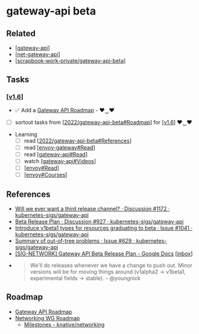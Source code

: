 # gateway-api beta
## Related
- [[gateway-api]]
- [[net-gateway-api]]
- [[scrapbook-work-private/gateway-api-beta]]

## Tasks
### [[v1.6]]
- ✅ Add a [Gateway API Roadmap](https://github.com/orgs/knative-sandbox/projects/10/views/1) - ♥‿♥
- [ ] sortout tasks from [[2022/gateway-api-beta#Roadmap]] for [[v1.6]] ♥‿♥

- Learning
  - [ ] read [[2022/gateway-api-beta#References]]
  - [ ] read [[envoy-gateway#Read]]
  - [ ] read [[gateway-api#Read]]
  - [ ] watch [[gateway-api#Videos]]
  - [ ] [[envoy#Read]]
  - [ ] [[envoy#Courses]]

## References
- [Will we ever want a third release channel? · Discussion #1172 · kubernetes-sigs/gateway-api](https://github.com/kubernetes-sigs/gateway-api/discussions/1172)
- [Beta Release Plan · Discussion #927 · kubernetes-sigs/gateway-api](https://github.com/kubernetes-sigs/gateway-api/discussions/927)
- [Introduce v1beta1 types for resources graduating to beta · Issue #1041 · kubernetes-sigs/gateway-api](https://github.com/kubernetes-sigs/gateway-api/issues/1041)
- [Summary of out-of-tree problems · Issue #629 · kubernetes-sigs/gateway-api](https://github.com/kubernetes-sigs/gateway-api/issues/629)
- [\[SIG-NETWORK\] Gateway API Beta Release Plan - Google Docs](https://docs.google.com/document/d/1F3dcs_J8Y6GVlfMGjRtom5ljovnKa_MMIC34GJxUdBs/edit) [[inbox]]
- > We'll do releases whenever we have a change to push out. Minor versions will be for moving things around (v1alpha2 -> v1beta1, experimental fields -> stable). - @youngnick

## Roadmap
- [Gateway API Roadmap](https://github.com/orgs/knative-sandbox/projects/10/views/1)
- [Networking WG Roadmap](https://github.com/orgs/knative/projects/32)
  - [Milestones - knative/networking](https://github.com/knative/networking/milestones)

[//begin]: # "Autogenerated link references for markdown compatibility"
[gateway-api]: ../../kubernetes/gateway-api.md "Kubernetes Gateway API"
[net-gateway-api]: ../../knative/net-gateway-api.md "net-gateway-api"
[scrapbook-work-private/gateway-api-beta]: ../../2022/scrapbook-work-private/gateway-api-beta.md "gateway-api beta"
[v1.6]: ../../contributions/v1.6.md "v1.6"
[2022/gateway-api-beta#References]: gateway-api-beta.md "gateway-api beta"
[envoy-gateway#Read]: ../../kubernetes/envoy-gateway.md "envoy gateway"
[gateway-api#Read]: ../../kubernetes/gateway-api.md "Kubernetes Gateway API"
[gateway-api#Videos]: ../../kubernetes/gateway-api.md "Kubernetes Gateway API"
[2022/gateway-api-beta#Roadmap]: gateway-api-beta.md "gateway-api beta"
[envoy#Read]: ../../learning/envoy.md "envoy"
[envoy#Courses]: ../../learning/envoy.md "envoy"
[inbox]: ../../contributions/inbox.md "inbox"
[//end]: # "Autogenerated link references"